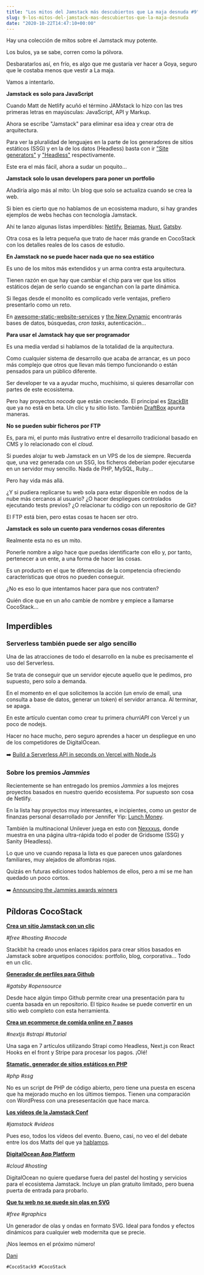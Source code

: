 ```yaml
---
title: "Los mitos del Jamstack más descubiertos que La maja desnuda #9"
slug: 9-los-mitos-del-jamstack-mas-descubiertos-que-la-maja-desnuda
date: "2020-10-22T14:47:10+00:00"
---
```

Hay una colección de mitos sobre el Jamstack muy potente.

Los bulos, ya se sabe, corren como la pólvora.

Desbaratarlos así, en frío, es algo que me gustaría ver hacer a Goya, seguro que le costaba menos que vestir a La maja.

Vamos a intentarlo.

**Jamstack es solo para JavaScript**

Cuando Matt de Netlify acuñó el término JAMstack lo hizo con las tres primeras letras en mayúsculas: JavaScript, API y Markup.

Ahora se escribe "Jamstack" para eliminar esa idea y crear otra de arquitectura.

Para ver la pluralidad de lenguajes en la parte de los generadores de sitios estáticos (SSG) y en la de los datos (Headless) basta con ir ["Site generators"](https://jamstack.org/generators/) y ["Headless"](https://jamstack.org/headless-cms/) respectivamente.



Este era el más fácil, ahora a sudar un poquito...



**Jamstack solo lo usan developers para poner un portfolio**

Añadiría algo más al mito: Un blog que solo se actualiza cuando se crea la web.

Si bien es cierto que no hablamos de un ecosistema maduro, si hay grandes ejemplos de webs hechas con tecnología Jamstack.

Ahí te lanzo algunas listas imperdibles: [Netlify](https://www.netlify.com/topics/case-studies/), [Bejamas](https://bejamas.io/blog/case-studies/), [Nuxt](https://vuetelemetry.com/explore?framework.slug=nuxtjs&_sort=lastDetectedAt%3Adesc), [Gatsby](https://www.gatsbyjs.com/showcase/).

Otra cosa es la letra pequeña que trato de hacer más grande en CocoStack con los detalles reales de los casos de estudio. 



**En Jamstack no se puede hacer nada que no sea estático**

Es uno de los mitos más extendidos y un arma contra esta arquitectura.

Tienen razón en que hay que cambiar el chip para ver que los sitios estáticos dejan de serlo cuando se enganchan con la parte dinámica.

Si llegas desde el monolito es complicado verle ventajas, prefiero presentarlo como un reto.

En [awesome-static-website-services](https://github.com/agarrharr/awesome-static-website-services) y [the New Dynamic](https://www.tnd.dev/) encontrarás bases de datos, búsquedas, *cron tasks*, autenticación...



**Para usar el Jamstack hay que ser programador**

Es una media verdad si hablamos de la totalidad de la arquitectura. 

Como cualquier sistema de desarrollo que acaba de arrancar, es un poco más complejo que otros que llevan más tiempo funcionando o están pensados para un público diferente.

Ser developer te va a ayudar mucho, muchísimo, si quieres desarrollar con partes de este ecosistema.

Pero hay proyectos *nocode* que están creciendo. El principal es [StackBit](https://www.stackbit.com/) que ya no está en beta. Un clic y tu sitio listo. También [DraftBox](https://draftbox.co/) apunta maneras. 



**No se pueden subir ficheros por FTP**

Es, para mi, el punto más ilustrativo entre el desarrollo tradicional basado en CMS y lo relacionado con el *cloud*.

Si puedes alojar tu web Jamstack en un VPS de los de siempre. Recuerda que, una vez generada con un SSG, los ficheros deberían poder ejecutarse en un servidor muy sencillo. Nada de PHP, MySQL, Ruby...

Pero hay vida más allá. 

¿Y si pudiera replicarse tu web sola para estar disponible en nodos de la nube más cercanos al usuario? ¿O hacer despliegues controlados ejecutando tests previos? ¿O relacionar tu código con un repositorio de Git?

El FTP está bien, pero estas cosas te hacen ser otro.



**Jamstack es solo un cuento para vendernos cosas diferentes**

Realmente esta no es un mito. 

Ponerle nombre a algo hace que puedas identificarte con ello y, por tanto, pertenecer a un ente, a una forma de hacer las cosas.

Es un producto en el que te diferencias de la competencia ofreciendo características que otros no pueden conseguir.

¿No es eso lo que intentamos hacer para que nos contraten?

Quién dice que en un año cambie de nombre y empiece a llamarse CocoStack… 


## Imperdibles


### Serverless también puede ser algo sencillo

Una de las atracciones de todo el desarrollo en la nube es precisamente el uso del Serverless.

Se trata de conseguir que un servidor ejecute aquello que le pedimos, pro supuesto, pero solo a demanda. 

En el momento en el que solicitemos la acción (un envío de email, una consulta a base de datos, generar un token) el servidor arranca. Al terminar, se apaga.

En este artículo cuentan como crear tu primera *churriAPI* con Vercel y un poco de nodejs.

Hacer no hace mucho, pero seguro aprendes a hacer un despliegue en uno de los competidores de DigitalOcean.

➡️ [Build a Serverless API in seconds on Vercel with Node.Js](https://lucas-le-ray.com/blog/build-serverless-api-vercel-nodejs)




### Sobre los premios *Jammies*

Recientemente se han entregado los premios *Jammies* a los mejores proyectos basados en nuestro querido ecosistema. Por supuesto son cosa de Netlify.

En la lista hay proyectos muy interesantes, e incipientes, como un gestor de finanzas personal desarrollado por Jennifer Yip: [Lunch Money](https://lunchmoney.app/).

También la multinacional Unilever juega en esto con [Nexxxus](https://nexxus-website-us.netlify.app/us/en/), donde muestra en una página ultra-rápida todo el poder de Gridsome (SSG) y Sanity (Headless).

Lo que uno ve cuando repasa la lista es que parecen unos galardones familiares, muy alejados de alfombras rojas.

Quizás en futuras ediciones todos hablemos de ellos, pero a mi se me han quedado un poco cortos.

➡️ [Announcing the Jammies awards winners](https://www.netlify.com/blog/2020/10/06/announcing-the-jammies-awards-winners/)



## Píldoras CocoStack


**[Crea un sitio Jamstack con un clic](https://jamstack.new/info/)**

*#free* *#hosting* *#nocode*

Stackbit ha creado unos enlaces rápidos para crear sitios basados en Jamstack sobre arquetipos conocidos: portfolio, blog, corporativa... Todo en un clic.

**[Generador de perfiles para Github](https://github.com/rahuldkjain/github-profile-readme-generator)**

*#gatsby* *#opensource*

Desde hace algún timpo Github permite crear una presentación para tu cuenta basada en un repositorio. El típico `Readme` se puede convertir en un sitio web completo con esta herramienta.

**[Crea un ecommerce de comida online en 7 pasos](https://strapi.io/blog/nextjs-react-hooks-strapi-food-app-1)**

*#nextjs* *#strapi* *#tutorial*

Una saga en 7 artículos utilizando Strapi como Headless, Next.js con React Hooks en el front y Stripe para procesar los pagos. ¡Olé!

**[Stamatic, generador de sitios estáticos en PHP](https://statamic.com/)**

*#php* *#ssg*

No es un script de PHP de código abierto, pero tiene una puesta en escena que ha mejorado mucho en los últimos tiempos. Tienen una comparación con WordPress con una presesentación que hace marca.

**[Los vídeos de la Jamstack Conf](https://www.youtube.com/playlist?list=PL58Wk5g77lF94tg-F3y5zRyDeLVhTDnTg)**

*#jamstack* *#videos*

Pues eso, todos los vídeos del evento. Bueno, casi, no veo el del debate entre los dos Matts del que ya [hablamos](https://cocostack.com/newsletter/8-el-e-commerce-es-el-nuevo-campo-de-batalla).

**[DigitalOcean App Platform](https://www.digitalocean.com/products/app-platform/)**

*#cloud* *#hosting*

DigitalOcean no quiere quedarse fuera del pastel del hosting y servicios para el ecosistema Jamstack. Incluye un plan gratuito limitado, pero buena puerta de entrada para probarlo.

**[Que tu web no se quede sin olas en SVG](https://svgwave.in/)**

*#free* *#graphics*

Un generador de olas y ondas en formato SVG. Ideal para fondos y efectos dinámicos para cualquier web modernita que se precie.

¡Nos leemos en el próximo número!



[Dani](https://www.danielprimo.io/now)



`#CocoStack9 #CocoStack`